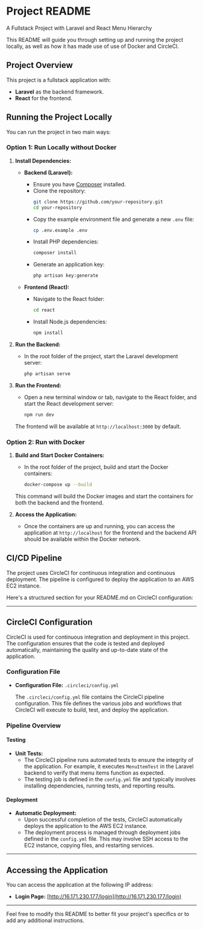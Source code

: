 # Project README

A Fullstack Project with Laravel and React Menu Hierarchy

This README will guide you through setting up and running the project locally, as well as how it has made use of use of Docker and CircleCI. 

## Project Overview

This project is a fullstack application with:
- **Laravel** as the backend framework.
- **React** for the frontend.

## Running the Project Locally

You can run the project in two main ways:

### Option 1: Run Locally without Docker

1. **Install Dependencies:**

   - **Backend (Laravel):**
     - Ensure you have [Composer](https://getcomposer.org/download/) installed.
     - Clone the repository:
       ```bash
       git clone https://github.com/your-repository.git
       cd your-repository
       ```
     - Copy the example environment file and generate a new `.env` file:
       ```bash
       cp .env.example .env
       ```
     - Install PHP dependencies:
       ```bash
       composer install
       ```
     - Generate an application key:
       ```bash
       php artisan key:generate
       ```

   - **Frontend (React):**
     - Navigate to the React folder:
       ```bash
       cd react
       ```
     - Install Node.js dependencies:
       ```bash
       npm install
       ```

2. **Run the Backend:**
   - In the root folder of the project, start the Laravel development server:
     ```bash
     php artisan serve
     ```

3. **Run the Frontend:**
   - Open a new terminal window or tab, navigate to the React folder, and start the React development server:
     ```bash
     npm run dev
     ```

   The frontend will be available at `http://localhost:3000` by default.

### Option 2: Run with Docker

1. **Build and Start Docker Containers:**
   - In the root folder of the project, build and start the Docker containers:
     ```bash
     docker-compose up --build
     ```

   This command will build the Docker images and start the containers for both the backend and the frontend.

2. **Access the Application:**
   - Once the containers are up and running, you can access the application at `http://localhost` for the frontend and the backend API should be available within the Docker network.

## CI/CD Pipeline

The project uses CircleCI for continuous integration and continuous deployment. The pipeline is configured to deploy the application to an AWS EC2 instance. 

Here's a structured section for your README.md on CircleCI configuration:

---

## CircleCI Configuration

CircleCI is used for continuous integration and deployment in this project. The configuration ensures that the code is tested and deployed automatically, maintaining the quality and up-to-date state of the application.

### Configuration File

- **Configuration File:** `.circleci/config.yml`

  The `.circleci/config.yml` file contains the CircleCI pipeline configuration. This file defines the various jobs and workflows that CircleCI will execute to build, test, and deploy the application.

### Pipeline Overview

#### Testing

- **Unit Tests:**
  - The CircleCI pipeline runs automated tests to ensure the integrity of the application. For example, it executes `MenuItemTest` in the Laravel backend to verify that menu items function as expected.
  - The testing job is defined in the `config.yml` file and typically involves installing dependencies, running tests, and reporting results.

#### Deployment

- **Automatic Deployment:**
  - Upon successful completion of the tests, CircleCI automatically deploys the application to the AWS EC2 instance.
  - The deployment process is managed through deployment jobs defined in the `config.yml` file. This may involve SSH access to the EC2 instance, copying files, and restarting services.

---

## Accessing the Application

You can access the application at the following IP address:
- **Login Page:** [http://16.171.230.177/login](http://16.171.230.177/login)

---

Feel free to modify this README to better fit your project's specifics or to add any additional instructions.